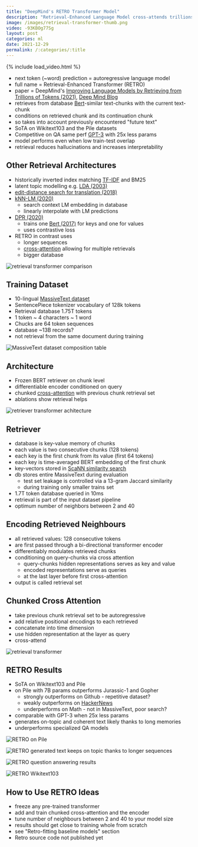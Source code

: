 ```yaml
---
title: "DeepMind's RETRO Transformer Model"
description: "Retrieval-Enhanced Language Model cross-attends trillions of tokens for SoTA on Wikitext103 and The Pile with 25x fewer parameters."
image: /images/retrieval-transformer-thumb.png 
video: -93KBOg77Sg
layout: post
categories: ml
date: 2021-12-29
permalink: /:categories/:title
---
```


{% include load_video.html %}

- next token (~word) prediction = autoregressive language model
- full name = Retrieval-Enhanced Transformer (RETRO) 
- paper = DeepMind's [Improving Language Models by Retrieving from Trillions of Tokens (2021)](https://arxiv.org/pdf/2112.04426v1.pdf), [Deep Mind Blog](https://deepmind.com/research/publications/2021/improving-language-models-by-retrieving-from-trillions-of-tokens)
- retrieves from database [Bert](https://arxiv.org/pdf/1706.03762.pdf)-similar text-chunks with the current text-chunk
- conditions on retrieved chunk and its continuation chunk
- so takes into account previously encountered "future text"
- SoTA on Wikitext103 and the Pile datasets
- Competitive on QA same perf [GPT-3](https://arxiv.org/pdf/2005.14165.pdf) with 25x less params
- model performs even when low train-test overlap
- retrieval reduces hallucinations and increases interpretability


## Other Retrieval Architectures
- historically inverted index matching [TF-IDF](https://en.wikipedia.org/wiki/Tf%E2%80%93idf) and BM25
- latent topic modelling e.g. [LDA (2003)](https://www.jmlr.org/papers/volume3/blei03a/blei03a.pdf)
- [edit-distance search for translation (2018)](https://arxiv.org/pdf/1705.07267.pdf)
- [kNN-LM (2020)](https://openreview.net/forum?id=HklBjCEKvH)
  - search context LM embedding in database
  - linearly interpolate with LM predictions
- [DPR (2020)](https://aclanthology.org/2020.emnlp-main.550.pdf)
  - trains one [Bert (2017)](https://arxiv.org/pdf/1706.03762.pdf) for keys and one for values
  - uses contrastive loss
- RETRO in contrast uses
  - longer sequences
  - [cross-attention](/ml/cross-attention-in-transformer-architecture) allowing for multiple retrievals
  - bigger database

![retrieval transformer comparison](/images/retrieval-transformer-comparison.png)





## Training Dataset
- 10-lingual [MassiveText dataset](https://storage.googleapis.com/deepmind-media/research/language-research/Training%20Gopher.pdf)
- SentencePiece tokenizer vocabulary of 128k tokens
- Retrieval database 1.75T tokens
- 1 token ~ 4 characters ~ 1 word
- Chucks are 64 token sequences
- database ~13B records? 
- not retrieval from the same document during training

![MassiveText dataset composition table](/images/retrieval-transformer-massive-text.png)

 
## Architecture
- Frozen BERT retriever on chunk level
- differentiable encoder conditioned on query
- chunked [cross-attention](/ml/cross-attention-in-transformer-architecture) with previous chunk retrieval set 
- ablations show retrieval helps

![retriever transformer achitecture](/images/retriever-transformer-architecture.png)


## Retriever
- database is key-value memory of chunks
- each value is two consecutive chunks (128 tokens)
- each key is the first chunk from its value (first 64 tokens)
- each key is time-averaged BERT embedding of the first chunk
- key-vectors stored in [ScaNN similarity search](https://github.com/google-research/google-research/tree/master/scann)
- db stores entire MassiveText during evaluation
  - test set leakage is controlled via a 13-gram Jaccard similarity
  - during training only smaller trains set
- 1.7T token database queried in 10ms
- retrieval is part of the input dataset pipeline
- optimum number of neighbors between 2 and 40 


## Encoding Retrieved Neighbours
- all retrieved values: 128 consecutive tokens
- are first passed through a bi-directional transformer encoder
- differentiably modulates retrieved chunks
- conditioning on query-chunks via cross attention
  - query-chunks hidden representations serves as key and value
  - encoded representations serve as queries
  - at the last layer before first cross-attention
- output is called retrieval set


## Chunked Cross Attention
- take previous chunk retrieval set to be autoregressive
- add relative positional encodings to each retrieved 
- concatenate into time dimension
- use hidden representation at the layer as query
- cross-attend 

![retrieval transformer](/images/retrieval-transformer-cross-attention.png)


## RETRO Results
- SoTA on Wikitext103 and Pile
- on Pile with 7B params outperforms Jurassic-1 and Gopher
  - strongly outperforms on Github - repetitive dataset?
  - weakly outperforms on [HackerNews](https://news.ycombinator.com/)
  - underperforms on Math - not in MassiveText, poor search?
- comparable with GPT-3 when 25x less params
- generates on-topic and coherent text likely thanks to long memories
- underperforms specialized QA models

![RETRO on Pile](../images/retrieval-transformer-results-on-pile.png)

![RETRO generated text keeps on topic thanks to longer sequences](/images/retrieval-transformer-generated-text.png)

![RETRO question answering results](/images/retrieval-transformer-qa-results.png)

![RETRO Wikitext103](/images/retrieval-transformer-wikitext103-results.png)


## How to Use RETRO Ideas
- freeze any pre-trained transformer
- add and train chunked cross-attention and the encoder
- tune number of neighbours between 2 and 40 to your model size
- results should get close to training whole from scratch
- see "Retro-fitting baseline models" section
- Retro source code not published yet
